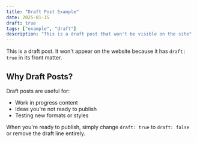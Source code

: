 ```yaml
---
title: "Draft Post Example"
date: 2025-01-15
draft: true
tags: ["example", "draft"]
description: "This is a draft post that won't be visible on the site"
---
```


This is a draft post. It won't appear on the website because it has `draft: true` in its front matter.

## Why Draft Posts?

Draft posts are useful for:
- Work in progress content
- Ideas you're not ready to publish
- Testing new formats or styles

When you're ready to publish, simply change `draft: true` to `draft: false` or remove the draft line entirely.